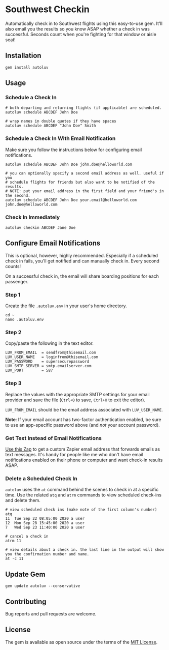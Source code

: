 # Southwest Checkin

Automatically check in to Southwest flights using this easy-to-use gem. It'll also email you the results so you know ASAP whether a check in was successful. Seconds count when you're fighting for that window or aisle seat!

## Installation

    gem install autoluv

## Usage

### Schedule a Check In

    # both departing and returning flights (if applicable) are scheduled.
    autoluv schedule ABCDEF John Doe

    # wrap names in double quotes if they have spaces
    autoluv schedule ABCDEF "John Doe" Smith

### Schedule a Check In With Email Notification

Make sure you follow the instructions below for configuring email notifications.

    autoluv schedule ABCDEF John Doe john.doe@helloworld.com

    # you can optionally specify a second email address as well. useful if you
    # schedule flights for friends but also want to be notified of the results.
    # NOTE: put your email address in the first field and your friend's in the second.
    autoluv schedule ABCDEF John Doe your.email@helloworld.com john.doe@helloworld.com

### Check In Immediately

    autoluv checkin ABCDEF Jane Doe

## Configure Email Notifications

This is optional, however, highly recommended. Especially if a scheduled check in fails, you'll get notified and can manually check in. Every second counts!

On a successful check in, the email will share boarding positions for each passenger.

### Step 1

Create the file `.autoluv.env` in your user's home directory.

    cd ~
    nano .autoluv.env

### Step 2

Copy/paste the following in the text editor.

```
LUV_FROM_EMAIL  = sendfrom@thisemail.com
LUV_USER_NAME   = loginfrom@thisemail.com
LUV_PASSWORD    = supersecurepassword
LUV_SMTP_SERVER = smtp.emailserver.com
LUV_PORT        = 587
```

### Step 3

Replace the values with the appropriate SMTP settings for your email provider and save the file (`Ctrl+O` to save, `Ctrl+X` to exit the editor).

`LUV_FROM_EMAIL` should be the email address associated with `LUV_USER_NAME`.

**Note**: If your email account has two-factor authentication enabled, be sure to use an app-specific password above (and *not* your account password).

### Get Text Instead of Email Notifications

[Use this Zap](https://zapier.com/apps/email/integrations/sms/9241/get-sms-alerts-for-new-email-messages) to get a custom Zapier email address that forwards emails as text messages. It's handy for people like me who don't have email notifications enabled on their phone or computer and want check-in results ASAP.

### Delete a Scheduled Check In

`autoluv` uses the `at` command behind the scenes to check in at a specific time. Use the related `atq` and `atrm` commands to view scheduled check-ins and delete them.

    # view scheduled check ins (make note of the first column's number)
    atq
    11	Tue Sep 22 08:05:00 2020 a user
    12	Mon Sep 28 15:45:00 2020 a user
    7	Wed Sep 23 11:40:00 2020 a user

    # cancel a check in
    atrm 11

    # view details about a check in. the last line in the output will show you the confirmation number and name.
    at -c 11

## Update Gem

    gem update autoluv --conservative

## Contributing

Bug reports and pull requests are welcome.

## License

The gem is available as open source under the terms of the [MIT License](https://opensource.org/licenses/MIT).
